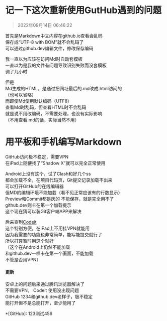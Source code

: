 # 记一下这次重新使用GutHub遇到的问题
>2022年09月14日 06:46:22

首先是Markdown中文内容在github.io查看会乱码  
保存成“UTF-8 with BOM”就不会乱码了  
可以通过github.dev编辑文件，修改保存编码

我一直以为应该在访问Md时自动套模板  
一直以为是我的文件有问题导致识别失败而没套模板  
调了几小时

但是\
Md生成的HTML，是通过把网址最后的.md改成.html访问的\
（也可以省略）\
而即使Md使用默认编码（UTF8）  
查看Md时乱码，但查看HTML时不会乱码  
就是说不用改编码，不需要处理，也没有实际影响  
（不用查看.md的话，实际当然不用）

# 用平板和手机编写Markdown
GitHub访问极不稳定，需要VPN  
在iPad上随便找了“Shadow X”就可以完全正常使用

Android上没有这个，试了Clash和好几个ss  
都会加载不全，在项目代码页，Git提交记录加载不出来  
可以打开GitHub的在线编辑器  
但MD的编辑环境不能加载（看不见正常应该有的行数显示）  
Preview和Commit都是灰的
不能保存，就是完全用不了  
github.dev则卡在第一个加载提示  
这个现在猜可以装Git客户端APP来解决

后来查到[Codeit](https://github.com/codeitcodes/codeit)  
这个特别方便，在iPad上不用挂VPN就能用  
因为我需要的功能也非常简单，能写能提交就行了  
所以打算暂时用这个就好  
（这个在Android上仍然不能加载  
和github.dev一样卡在第一个画面，不能加载  
不管是否用VPN）

#### 更新
安卓上的问题后来通过腾讯浏览器解决了\
不需要VPN， Codeit 使用没出现问题\
GitHub 1234和github.dev老样子，极不稳定\
能打开但不是总能打开，至少能用了

*[GitHub]: 123测试456
